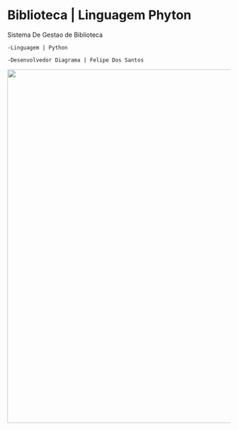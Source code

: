 # Biblioteca | Linguagem Phyton 

Sistema De Gestao de Biblioteca

    -Linguagem | Python

    -Desenvolvedor Diagrama | Felipe Dos Santos 

<p align="center">
  <img src="https://thumbs2.imgbox.com/97/93/1TEfl81W_t.png" width="800px" />
</p>



